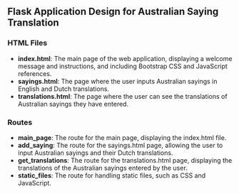 ## Flask Application Design for Australian Saying Translation

### HTML Files

- **index.html**: The main page of the web application, displaying a welcome message and instructions, and including Bootstrap CSS and JavaScript references.
- **sayings.html**: The page where the user inputs Australian sayings in English and Dutch translations.
- **translations.html**: The page where the user can see the translations of Australian sayings they have entered.

### Routes

- **main_page**: The route for the main page, displaying the index.html file.
- **add_saying**: The route for the sayings.html page, allowing the user to input Australian sayings and their Dutch translations.
- **get_translations**: The route for the translations.html page, displaying the translations of the Australian sayings entered by the user.
- **static_files**: The route for handling static files, such as CSS and JavaScript.